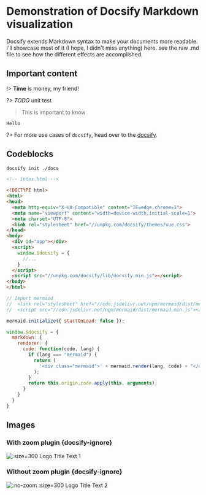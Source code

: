 # Demonstration of Docsify Markdown visualization
Docsify extends Markdown syntax to make your documents more readable. I'll showcase most of it (I hope, I didn't miss anything) here. see the raw .md file to see how the different effects are accomplished.

## Important content

!> **Time** is money, my friend!

?> _TODO_ unit test

> This is important to know

`Hello`

?> For more use cases of `docsify`, head over to the [docsify](https://docsify.js.org/#/).

## Codeblocks

```bash
docsify init ./docs
```

```html
<!-- index.html -->

<!DOCTYPE html>
<html>
<head>
  <meta http-equiv="X-UA-Compatible" content="IE=edge,chrome=1">
  <meta name="viewport" content="width=device-width,initial-scale=1">
  <meta charset="UTF-8">
  <link rel="stylesheet" href="//unpkg.com/docsify/themes/vue.css">
</head>
<body>
  <div id="app"></div>
  <script>
    window.$docsify = {
      //...
    }
  </script>
  <script src="//unpkg.com/docsify/lib/docsify.min.js"></script>
</body>
</html>
```

```js
// Import mermaid
//  <link rel="stylesheet" href="//cdn.jsdelivr.net/npm/mermaid/dist/mermaid.min.css">
//  <script src="//cdn.jsdelivr.net/npm/mermaid/dist/mermaid.min.js"></script>

mermaid.initialize({ startOnLoad: false });

window.$docsify = {
  markdown: {
    renderer: {
      code: function(code, lang) {
        if (lang === "mermaid") {
          return (
            '<div class="mermaid">' + mermaid.render(lang, code) + "</div>"
          );
        }
        return this.origin.code.apply(this, arguments);
      }
    }
  }
}
```

## Images
### With zoom plugin {docsify-ignore}
![](https://meetznow.io/img/isw-logo.png ':size=300 Logo Title Text 1')
### Without zoom plugin {docsify-ignore}
![](https://meetznow.io/img/isw-logo.png ':no-zoom :size=300 Logo Title Text 2')

